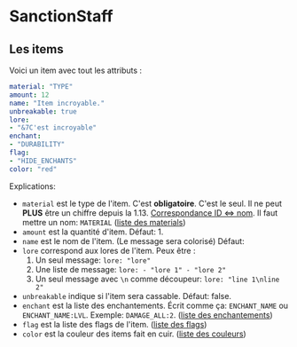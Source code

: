 # SanctionStaff

## Les items

Voici un item avec tout les attributs :

```yml
material: "TYPE"
amount: 12
name: "Item incroyable."
unbreakable: true
lore:
- "&7C'est incroyable"
enchant:
- "DURABILITY"
flag:
- "HIDE_ENCHANTS"
color: "red"
```

Explications:
- `material` est le type de l'item. C'est **obligatoire**. C'est le seul. Il ne peut **PLUS** être un chiffre depuis la 1.13. [Correspondance ID <=> nom](https://www.digminecraft.com/lists/item_id_list_pc_1_8.php). Il faut mettre un nom: `MATERIAL` ([liste des materials](https://hub.spigotmc.org/javadocs/spigot/org/bukkit/Material.html))
- `amount` est la quantité d'item. Défaut: 1.
- `name` est le nom de l'item. (Le message sera colorisé) Défaut: 
- `lore` correspond aux lores de l'item. Peux être :
     1. Un seul message: `lore: "lore"`
     2. Une liste de message: `lore: - "lore 1" - "lore 2"`
     3. Un seul message avec `\n` comme découpeur: `lore: "line 1\nline 2"`
- `unbreakable` indique si l'item sera cassable. Défaut: false.
- `enchant` est la liste des enchantements. Écrit comme ça: `ENCHANT_NAME` ou `ENCHANT_NAME:LVL`. Exemple: `DAMAGE_ALL:2`. ([liste des enchantements](https://hub.spigotmc.org/javadocs/spigot/org/bukkit/enchantments/Enchantment.html))
- `flag` est la liste des flags de l'item. ([liste des flags](https://hub.spigotmc.org/javadocs/spigot/org/bukkit/inventory/ItemFlag.html))
- `color` est la couleur des items fait en cuir. ([liste des couleurs](https://hub.spigotmc.org/javadocs/spigot/org/bukkit/Color.html))
